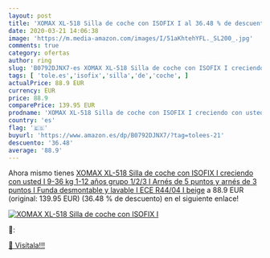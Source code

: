 ```yaml
---
layout: post
title: 'XOMAX XL-518 Silla de coche con ISOFIX I al 36.48 % de descuento'
date: 2020-03-21 14:06:38
image: 'https://m.media-amazon.com/images/I/51aKhtehYFL._SL200_.jpg'
comments: true
category: ofertas
author: ring
slug: 'B0792DJNX7-es XOMAX XL-518 Silla de coche con ISOFIX I creciendo con...'
tags: [ 'tole.es','isofix','silla','de','coche', ]
actualPrice: 88.9 EUR
currency: EUR
price: 88.9
comparePrice: 139.95 EUR
prodname: 'XOMAX XL-518 Silla de coche con ISOFIX I creciendo con usted I 9-36 kg  1-12 años  grupo 1/2/3 I Arnés de 5 puntos y arnés de 3 puntos I Funda desmontable y lavable I ECE R44/04 I beige'
country: 'es'
flag: '🇪🇸'
buyurl: 'https://www.amazon.es/dp/B0792DJNX7/?tag=tolees-21'
descuento: '36.48'
average: '88.9'
---
```


Ahora mismo tienes [XOMAX XL-518 Silla de coche con ISOFIX I creciendo con usted I 9-36 kg  1-12 años  grupo 1/2/3 I Arnés de 5 puntos y arnés de 3 puntos I Funda desmontable y lavable I ECE R44/04 I beige](https://www.amazon.es/dp/B0792DJNX7/?tag=tolees-21) a 88.9 EUR (original: 139.95 EUR) (36.48 %  de descuento) en el siguiente enlace!

[![XOMAX XL-518 Silla de coche con ISOFIX I](https://m.media-amazon.com/images/I/51aKhtehYFL._SL200_.jpg)](https://www.amazon.es/dp/B0792DJNX7/?tag=tolees-21)

🔎:


[🛒 Visítala!!!](https://www.amazon.es/dp/B0792DJNX7/?tag=tolees-21)
